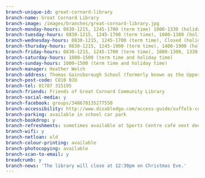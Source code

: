 ```yaml
---
branch-unique-id: great-cornard-library
branch-name: Great Cornard Library
branch-image: /images/branches/great-cornard-library.jpg
branch-monday-hours: 0830-1215, 1245-1700 (term time) 1000-1330 (holiday time)
branch-tuesday-hours: 0830-1215, 1245-1700 (term time), 1000-1300 (holiday time)
branch-wednesday-hours: 0830-1215, 1245-1700 (term time), Closed (holiday time)
branch-thursday-hours: 0830-1215, 1245-1900 (term time), 1400-1900 (holiday time)
branch-friday-hours: 0830-1215, 1245-1700 (term time), 1000-1300, 1330-1700 (holiday time)
branch-saturday-hours: 1000–1500 (term time and holiday time)
branch-sunday-hours: 1000–1500 (term time and holiday time)
branch-manager: Heather Welch
branch-address: Thomas Gainsborough School (formerly known as the Upper School), Head Lane, Great Cornard
branch-post-code: CO10 0JU
branch-tel: 01787 315195
branch-friends: Friends of Great Cornard Community Library
branch-social-media: y
branch-facebook: groups/348670135277550
branch-accessibility: http://www.disabledgo.com/access-guide/suffolk-county-council/great-cornard-library-2
branch-parking: available in school car park
branch-bookdrop: y
branch-refreshments: sometimes available at Sports Centre café next door
branch-wifi: y
branch-netloan: old
branch-colour-printing: available
branch-photocopying: available
branch-scan-to-email: y
breadcrumb: y
branch-news: 'The library will close at 12:30pm on Christmas Eve.'
---
```

